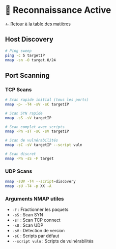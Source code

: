 # 🎯 Reconnaissance Active

[← Retour à la table des matières](../README.md)

## Host Discovery
```bash
# Ping sweep
ping -c 5 targetIP
nmap -sn -O target.0/24
```

## Port Scanning

### TCP Scans
```bash
# Scan rapide initial (tous les ports)
nmap -p- -T4 -sV -sC targetIP

# Scan SYN rapide
nmap -sS -sV targetIP

# Scan complet avec scripts
nmap -Pn -sT -sC -sV targetIP

# Scan de vulnérabilités
nmap -sC -sV targetIP --script vuln

# Scan discret
nmap -Pn -sS -F target
```

### UDP Scans
```bash
nmap -sUV -T4 --script=discovery
nmap -sU -T4 -p XX -A
```

### Arguments NMAP utiles
- `-f` : Fractionner les paquets
- `-sS` : Scan SYN
- `-sT` : Scan TCP connect
- `-sU` : Scan UDP
- `-sV` : Détection de version
- `-sC` : Scripts par défaut
- `--script vuln` : Scripts de vulnérabilités